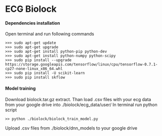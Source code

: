 # ECG Biolock 

#### Dependencies installation
Open terminal and run following commands
```
>>> sudo apt-get update
>>> sudo apt-get upgrade
>>> sudo apt-get install python-pip python-dev
>>> sudo apt-get install python-numpy python-scipy
>>> sudo pip install --upgrade https://storage.googleapis.com/tensorflow/linux/cpu/tensorflow-0.7.1-cp27-none-linux_x86_64.whl
>>> sudo pip install -U scikit-learn
>>> sudo pip install skflow
```
#### Model training
Download biolock.tar.gz extract. Than load .csv files with your ecg data from your google drive into ./biolock/ecg_data/user/
In terminal run python script
```
>> python ./biolock/biolock_train_model.py
```
Upload .csv files from ./biolock/dnn_models to your google drive